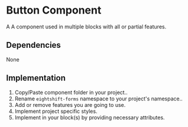 # Button Component

A A component used in multiple blocks with all or partial features.

## Dependencies

None

## Implementation

1. Copy/Paste component folder in your project..
2. Rename `eightshift-forms` namespace to your project's namespace..
3. Add or remove features you are going to use.
4. Implement project specific styles.
5. Implement in your block(s) by providing necessary attributes.
